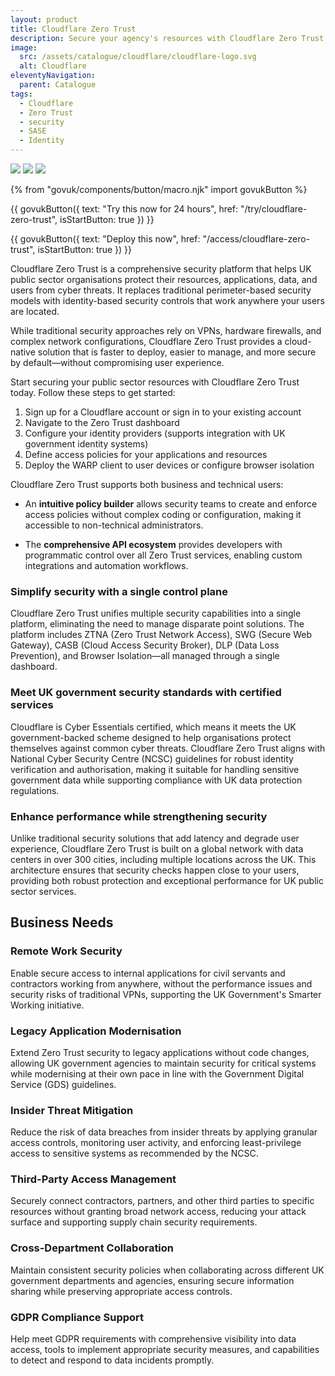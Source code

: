 ```yaml
---
layout: product
title: Cloudflare Zero Trust
description: Secure your agency's resources with Cloudflare Zero Trust - a comprehensive security platform that protects applications, data, and users wherever they are
image:
  src: /assets/catalogue/cloudflare/cloudflare-logo.svg
  alt: Cloudflare
eleventyNavigation:
  parent: Catalogue
tags:
  - Cloudflare
  - Zero Trust
  - security
  - SASE
  - Identity
---
```


![](https://img.shields.io/badge/provider-cloudflare-orange)
![](https://img.shields.io/badge/owner-private_sector-orange)
![](https://img.shields.io/badge/access-NDX_OIDC-green)

{% from "govuk/components/button/macro.njk" import govukButton %}

{{ govukButton({
  text: "Try this now for 24 hours",
  href: "/try/cloudflare-zero-trust",
  isStartButton: true
}) }}
</br>

{{ govukButton({
  text: "Deploy this now",
  href: "/access/cloudflare-zero-trust",
  isStartButton: true
}) }}

Cloudflare Zero Trust is a comprehensive security platform that helps UK public sector organisations protect their resources, applications, data, and users from cyber threats. It replaces traditional perimeter-based security models with identity-based security controls that work anywhere your users are located.

While traditional security approaches rely on VPNs, hardware firewalls, and complex network configurations, Cloudflare Zero Trust provides a cloud-native solution that is faster to deploy, easier to manage, and more secure by default—without compromising user experience.

Start securing your public sector resources with Cloudflare Zero Trust today. Follow these steps to get started:

1. Sign up for a Cloudflare account or sign in to your existing account
2. Navigate to the Zero Trust dashboard
3. Configure your identity providers (supports integration with UK government identity systems)
4. Define access policies for your applications and resources
5. Deploy the WARP client to user devices or configure browser isolation

Cloudflare Zero Trust supports both business and technical users:

- An **intuitive policy builder** allows security teams to create and enforce access policies without complex coding or configuration, making it accessible to non-technical administrators.

- The **comprehensive API ecosystem** provides developers with programmatic control over all Zero Trust services, enabling custom integrations and automation workflows.

### Simplify security with a single control plane

Cloudflare Zero Trust unifies multiple security capabilities into a single platform, eliminating the need to manage disparate point solutions. The platform includes ZTNA (Zero Trust Network Access), SWG (Secure Web Gateway), CASB (Cloud Access Security Broker), DLP (Data Loss Prevention), and Browser Isolation—all managed through a single dashboard.

### Meet UK government security standards with certified services

Cloudflare is Cyber Essentials certified, which means it meets the UK government-backed scheme designed to help organisations protect themselves against common cyber threats. Cloudflare Zero Trust aligns with National Cyber Security Centre (NCSC) guidelines for robust identity verification and authorisation, making it suitable for handling sensitive government data while supporting compliance with UK data protection regulations.

### Enhance performance while strengthening security

Unlike traditional security solutions that add latency and degrade user experience, Cloudflare Zero Trust is built on a global network with data centers in over 300 cities, including multiple locations across the UK. This architecture ensures that security checks happen close to your users, providing both robust protection and exceptional performance for UK public sector services.

## Business Needs

### Remote Work Security

Enable secure access to internal applications for civil servants and contractors working from anywhere, without the performance issues and security risks of traditional VPNs, supporting the UK Government's Smarter Working initiative.

### Legacy Application Modernisation

Extend Zero Trust security to legacy applications without code changes, allowing UK government agencies to maintain security for critical systems while modernising at their own pace in line with the Government Digital Service (GDS) guidelines.

### Insider Threat Mitigation

Reduce the risk of data breaches from insider threats by applying granular access controls, monitoring user activity, and enforcing least-privilege access to sensitive systems as recommended by the NCSC.

### Third-Party Access Management

Securely connect contractors, partners, and other third parties to specific resources without granting broad network access, reducing your attack surface and supporting supply chain security requirements.

### Cross-Department Collaboration

Maintain consistent security policies when collaborating across different UK government departments and agencies, ensuring secure information sharing while preserving appropriate access controls.

### GDPR Compliance Support

Help meet GDPR requirements with comprehensive visibility into data access, tools to implement appropriate security measures, and capabilities to detect and respond to data incidents promptly.
